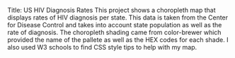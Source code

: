Title: US HIV Diagnosis Rates 
This project shows a choropleth map that displays rates of HIV diagnosis per state. This data is taken from the Center for Disease Control
and takes into account state population as well as the rate of diagnosis. The choropleth shading came from color-brewer which provided the name of the 
pallete as well as the HEX codes for each shade. I also used W3 schools to find CSS style tips to help with my map. 
